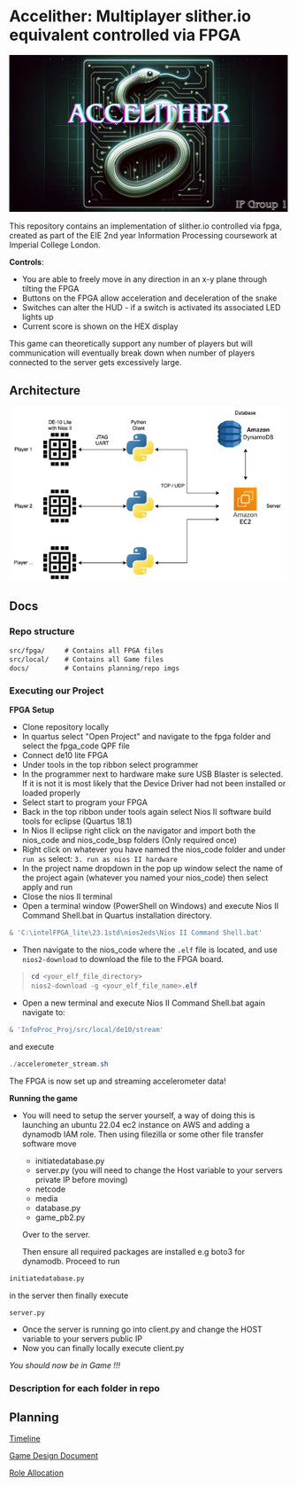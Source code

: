 # Accelither: Multiplayer slither.io equivalent controlled via FPGA

<p align="center">
  <img src="./docs/media/Accelither.jpg" alt="logo">
</p>

This repository contains an implementation of slither.io controlled via fpga, created as part of the EIE 2nd year Information Processing coursework at Imperial College London.

**Controls**:
  - You are able to freely move in any direction in an x-y plane through tilting the FPGA
  - Buttons on the FPGA allow acceleration and deceleration of the snake
  - Switches can alter the HUD - if a switch is activated its associated LED lights up
  - Current score is shown on the HEX display

This game can theoretically support any number of players but will communication will eventually break down when number of players connected to the server gets excessively large.


## Architecture
<p align="center">
  <img src="./docs/media/system_diagram.png" alt="logo">
</p>

## Docs

### Repo structure
```
src/fpga/     # Contains all FPGA files
src/local/    # Contains all Game files
docs/         # Contains planning/repo imgs

```


### Executing our Project
**FPGA Setup**
- Clone repository locally
- In quartus select "Open Project" and navigate to the fpga folder and select the fpga_code QPF file
- Connect de10 lite FPGA
- Under tools in the top ribbon select programmer
- In the programmer next to hardware make sure USB Blaster is selected. If it is not it is most likely that the Device Driver had not been installed or loaded properly
- Select start to program your FPGA
- Back in the top ribbon under tools again select Nios II software build tools for eclipse (Quartus 18.1) 
- In Nios II eclipse right click on the navigator and import both the nios_code and nios_code_bsp folders (Only required once) 
- Right click on whatever you have named the nios_code folder and under `run as` select: `3. run as nios II hardware`
- In the project name dropdown in the pop up window select the name of the project again (whatever you named your nios_code) then select apply and run
- Close the nios II terminal
-  Open a terminal window (PowerShell on Windows) and execute Nios II Command Shell.bat in Quartus installation directory.
```powershell
& 'C:\intelFPGA_lite\23.1std\nios2eds\Nios II Command Shell.bat'
```
-  Then navigate to the nios_code where the `.elf` file is located, and use `nios2-download` to download the file to the FPGA board.
>
>    ```powershell
>    cd <your_elf_file_directory>
>    nios2-download -g <your_elf_file_name>.elf
>    ```
- Open a new terminal and execute Nios II Command Shell.bat again navigate to:

```powershell
& 'InfoProc_Proj/src/local/de10/stream'
```
and execute

```powershell
./accelerometer_stream.sh
```

The FPGA is now set up and streaming accelerometer data!

**Running the game**

- You will need to setup the server yourself, a way of doing this is launching an ubuntu 22.04 ec2 instance on AWS and adding a dynamodb IAM role. Then using filezilla or some other file transfer software move 
  - initiatedatabase.py
  - server.py (you will need to change the Host variable to your servers private IP before moving)
  - netcode 
  - media
  - database.py
  - game_pb2.py

  Over to the server. 
  
  Then ensure all required packages are installed e.g boto3 for dynamodb. Proceed to run
```python
initiatedatabase.py
```
in the server then finally execute 
```python
server.py
```
- Once the server is running go into client.py and change the HOST variable to your servers public IP
- Now you can finally locally execute client.py

*You should now be in Game !!!*
### **Description for each folder in repo**



## Planning

[Timeline](./docs/planning/Timeline.md)

[Game Design Document](./docs/planning/GDD.md)

[Role Allocation](./docs/planning/RoleAllocation.md)



